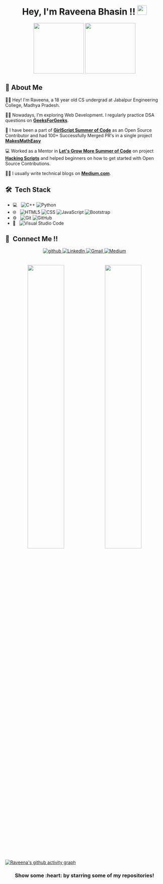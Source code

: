 <h1 align="center">Hey, I'm Raveena Bhasin !! <img src="https://raw.githubusercontent.com/MartinHeinz/MartinHeinz/master/wave.gif" width="30px"></h1>

<p align="center"> <img src="https://octodex.github.com/images/daftpunktocat-thomas.gif" height="160px" width="160px"> <img src="https://octodex.github.com/images/daftpunktocat-guy.gif" height="160px" width="160px"> </p>

   
   ## :wave: About Me 
👩‍🎓 Hey! I'm Raveena, a 18 year old CS undergrad at Jabalpur Engineering College, Madhya Pradesh. 

👩‍💻 Nowadays, I’m exploring Web Development. I regularly practice DSA questions on [**GeeksForGeeks**](https://auth.geeksforgeeks.org/user/raveenabhasin15/practice/).
 
:rocket: I have been a part of [**GirlScript Summer of Code**](https://gssoc.girlscript.tech/index.html#about) as an Open Source Contributor and had 100+ Successfully Merged PR's in a single project [**MakesMathEasy**](https://github.com/makesmatheasy/makesmatheasy)

💻 Worked as a Mentor in [**Let's Grow More Summer of Code**](https://letsgrowmore.in/) on project [**Hacking Scripts**](https://github.com/Tejas1510/Hacking-Scripts) and helped beginners on how to get started with Open Source Contributions.

✍🏻 I usually write technical blogs on [**Medium.com**](https://raveenabhasin15.medium.com/).


## 🛠 &nbsp;Tech Stack

- 💻 &nbsp;
  ![C++](https://img.shields.io/badge/-C++-333333?style=flat&logo=C%2B%2B&logoColor=00599C)
  ![Python](https://img.shields.io/badge/-Python-333333?style=flat&logo=python)
- 🌐 &nbsp;
  ![HTML5](https://img.shields.io/badge/-HTML5-333333?style=flat&logo=HTML5)
  ![CSS](https://img.shields.io/badge/-CSS-333333?style=flat&logo=CSS3&logoColor=1572B6)
  ![JavaScript](https://img.shields.io/badge/-JavaScript-333333?style=flat&logo=javascript)
  ![Bootstrap](https://img.shields.io/badge/-Bootstrap-333333?style=flat&logo=bootstrap&logoColor=563D7C)
- ⚙️ &nbsp;
  ![Git](https://img.shields.io/badge/-Git-333333?style=flat&logo=git)
  ![GitHub](https://img.shields.io/badge/-GitHub-333333?style=flat&logo=github)
- 🔧 &nbsp;
  ![Visual Studio Code](https://img.shields.io/badge/-Visual%20Studio%20Code-333333?style=flat&logo=visual-studio-code&logoColor=007ACC)


## 🤝 &nbsp;Connect Me !!

<p align="center">
<a href="https://github.com/RaveenaBhasin" target="_blank">
<img src=https://img.shields.io/badge/github-%2324292e.svg?&style=for-the-badge&logo=github&logoColor=white alt=github style="margin-bottom: 5px;" />
</a>
<a href="https://www.linkedin.com/in/raveena-bhasin-15b9b6200/" target="_blank">
<img alt="LinkedIn" src="https://img.shields.io/badge/linkedin%20-%230077B5.svg?&style=for-the-badge&logo=linkedin&logoColor=white"/>
</a>
<a href="mailto:raveenabhasin15@gmail.com">
<img alt="Gmail" src="https://img.shields.io/badge/Gmail-D14836?style=for-the-badge&logo=gmail&logoColor=white" />
</a>
<a href="https://raveenabhasin15.medium.com/">
<img alt="Medium" src="https://img.shields.io/badge/Medium-3e3736?style=for-the-badge&logo=medium&logoColor=white" />
</a>
</p> 
<br>

 <div align="center">
  <img width="48%" src="https://github-readme-stats.vercel.app/api?username=RaveenaBhasin&theme=radical&show_icons=true" />
  <img width="48%" src="https://github-readme-streak-stats.herokuapp.com/?user=RaveenaBhasin&theme=radical&show_icons=true" />
</div>

[![Raveena's github activity graph](https://activity-graph.herokuapp.com/graph?username=RaveenaBhasin&bg_color=000000&color=4cd8f0&line=2fc8ee&point=ffffff&area=true&hide_border=true)](https://github.com/RaveenaBhasin/github-readme-activity-graph)

 <h3 align="center">Show some :heart: by starring some of my repositories! </h3>
  
